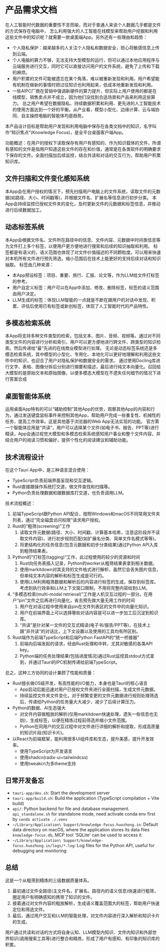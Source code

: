 # 产品需求文档

在人工智能时代数据的重要性不言而喻，而对于普通人来说个人数据几乎都是文件的方式保存在电脑中，
怎么利用强大的人工智能在线模型来帮助用户挖掘和利用这些文件中的知识呢？就需要一款桌面端App。另外还有一些理由和趋势：

- 个人隐私保护：越来越多的人关注个人隐私和数据安全，担心将敏感信息上传到云端。
- 个人电脑的算力不够，无法支持大型模型的运行，但可以通过本地应用程序与云端服务进行交互，同时它可以直接访问用户的文件系统，避免了上传和下载的麻烦。
- 用户积累的文件可能被遗忘在某个角落，难以被重新发现和利用。用户希望能有机制在做新的事情时把过往知识也利用起来，低成本地重新发现和利用。
- 一些AIPC厂商在营销中强调新硬件的算力提升，但实际上用户使用的都是在线模型，销售卖点并不成立，因为他们没找到合适场景和产品来利用这些算力。
总之用户希望在数据隐私、持续数据积累和利用、更先进的人工智能技术的使用方面达到一个好的平衡。从产业看，模型小型化、边缘计算、云与端协同、自主操控电脑的智能体均是趋势。

本产品设计目标是帮助用户发现和利用电脑中保存在各类文档中的知识，名字叫作“知识焦点”(Knowledge Focus)，是全平台桌面客户端App。

功能概述：在用户的授权下读取保存有用户有感知的、作为知识载体的文件，所谓有感知的文件是指用户知道这些文件的存在和价值，通常是在各类软件的明确要求下保存的文件。全面扫描加后续监控，结合共读和对话的交互行为，帮助用户积累知识库。

## 文件扫描和文件变化感知系统

本App会在用户授权的情况下，预先扫描用户电脑上的文件系统，读取文件的元数据(如路径、大小、时间戳等)，并根据文件名、扩展名等信息进行初步分类。
本App会持续监控已授权文件夹的变化，及时更新文件的元数据和标签信息，并推动进行后续数据加工。

## 动态标签系统

本App会根据文件名、文件所在路径中的信息、文件内容、元数据中时间类信息等为文件打上多个标签，以便用户更方便地进行搜索和后续的知识抽取和利用。
标签都是有语义的，语义范围也体现了对文件价值描述的不同颗粒度。可以用来快速对本机所有文件进行预先筛选，缩小范围后在技术上能更好的支持后续对话和知识抽取。
标签由几种来源：

- 本App预设标签：项目、重要、旅行、汇报、论文等，作为LLM给文件打标签的参考。
- 用户自定义标签：用户可以在App中添加、修改、删除标签，标签的语义范围由用户决定。
- LLM生成的标签：体现LLM智能的一点就是不断在跟用户的对话中发现、积累、评估后使用已有标签或新创标签，体现了人工智能时代的产品特性。

## 多模态检索系统

本App将支持多种文件类型的检索，包括文本、图片、音频、视频等。通过对不同类型文件的内容进行分析和索引，用户可以更方便地进行跨文件、跨类型的知识检索。然后传递给“最”先进的在线商业模型进行处理。
无论是动态标签系统还是多模态检索系统，其中模型的小型化、专用化、本地化可以更好地理解和利用这些文件中的知识，也迎合了用户对隐私保护和数据安全的需求。
通过使用Docling库进行文字、表格、图像分拆后分别进行摘要和描述，最后进行纯文本向量化。召回给大模型的是原始文本和原始图像，以便多模态大模型在不遗失任何细节的情况下进行答案合成

## 桌面智能体系统

运用桌面App特有的可以“辅助控制”其他App的优势，观察其他App的内容和行为，通过发送键盘鼠标事件来控制其他App，帮助用户完成一些重复性、机械性的任务，提高工作效率。这是其他基于浏览器的Web App无法实现的功能。
官方第一个智能体应用是“共读”，用户可以选择某个文件(如电子书、报告、PPT等)进行精读，App会通过视觉大模型和多模态检索系统感知用户事业和整个文件内容，并结合用户的阅读习惯和偏好，提供个性化的阅读建议和辅助功能。

## 技术流程设计

在这个Tauri App中，是三种语言混合使用：

- TypeScript负责前端界面呈现和交互逻辑。
- Rust直接跟操作系统打交道，做文件查找和扫描等。
- Python负责处理数据和跟数据库打交道，也负责调用LLM。

技术流程概述：

1. 前端TypeScript跟Python API配合，按照Windows和macOS不同常用文件夹列表，通过“完全磁盘访问权限”请求用户授权。
2. Rust的“粗筛(screening)”工作
   1. 读取文件元数据(路径、大小、时间戳、计算基本哈希，注意这阶段并不读取文件内容)，进行初步规则匹配(如扩展名分类、简单文件名模式等等)。
   2. 将更结构化的任务信息(包含元数据和初步分类结果)通过Python API入库到粗筛结果表。
3. Python的“打标签(tagging)”工作，此过程使用的较少的资源和时间
   1. Rust向任务表插入记录，Python的worker从粗筛结果表拿到相关数据。
   2. 使用markitdown对其支持的文件格式进行解析，虽然它会丢失图片信息，但单纯文本内容的解析和标签生成是可行的。
   3. 使用LLM利用粗筛数据和解析后的内容进行标签的生成，保存到标签库。考虑到执行效率和LLM上下文窗口限制，不用将完整内容给到LLM。
4. “多模态检索(multi-modal retrieval)”工作是人机交互过程的一部分。在用户“pin”文件之后再进行向量化，省去预先做大量无用工作的时间
   1. 用户在对话过程中使用来自pin在文件列表区的文件中的向量化知识。
   2. 用户在前端界面上可以选择哪些对话内容是可以进一步加工后沉淀到知识库。
   3. “共读”是针对某一文件的交互式精读(电子书/报告/PPT等)，在技术上跟“非共读”的对话比，上下文设置以及使用的工具均有所区别。
5. Rust端作为前端TypeScript和后端Python FastAPI的“统一桥接器”
   1. 前端向后端发起的请求，经由Rust处理和中转，尤其对敏感的各类API key。
   2. Python端的任务处理结果(包括进度情况)通过Rust监控其stdout方式拿到，并通过Tauri的IPC机制传递给前端TypeScript。

总之，这种三方协同的设计兼顾了性能和质量：

- Rust擅长做OS级开发，有高性能的I/O能力，本身也是Tauri的核心语言
  - App启动后能迅速对用户已授权文件夹进行全面扫描，生成文件元数据。
  - 持续监控文件夹文件变化，对于频繁变更的文件元数据进行规则处理筛选后，传递给Python的任务量大大减少，减少了后续计算压力。
- Python的数据、AI生态强大
  - 对文件内容做粗放的解析(仅用markitdown快速处理，遗失一些信息也无妨)，生成标签，以便在精炼过程前筛选并缩小文件范围。
  - Python在同用户的交互过程中对文件进行详细的解析和提取，形成高质量的知识片段(知识卡片)。
- 以React为前端框架，能利用很多UI组件库和生态，提升美感，提升开发效率。
  - 使用TypeScript为开发语言
  - 使用shadcn(radix-ui+tailwindcss)
  - 使用tweakcn为多theme支持

## 日常开发备忘

- `tauri-app/dev.sh`: Start the development server
- `tauri-app/build.sh`: Build the application (TypeScript compilation + Vite build)
- `api/`: Python backend for file and database management. `api_standalone.sh` for standalone mode, need activate conda env first by `conda activate ./.venv`
- `~/Library/Application\ Support/knowledge-focus.huozhong.in`: Default data directory on macOS, where the application stores its data files `knowledge-focus.db`, MCP tool 'SQLite' can be used to access it.
- `~/Library/Application\ Support/knowledge-focus.huozhong.in/logs/*.log`: Log files for the Python API, useful for debugging and monitoring

## 总结

这是一个从粗筛到精炼的三级数据质量体系。

1. 最初通过文件全路径(主文件名，扩展名，路径内的语义信息)快速进行粗筛，圈定用户有明确感知的携带了知识的文件。
2. 接着通过对文件内容的粗放解析，生成语义覆盖范围大的标签，帮助用户快速定位和筛选文件。
3. 最后，通过用户交互和LLM的智能处理，对文件内容进行深入解析和知识卡片的生成。

用户通过共读和对话的方式将自身认知、LLM模型内知识、文件内知识和外部世界知识(调用搜索工具等)进行整合和精炼，形成了用户有感知、有印象的知识库的积累。
